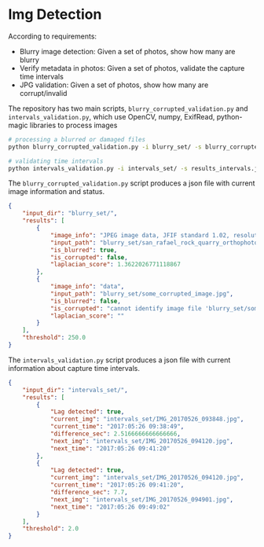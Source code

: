 # Img Detection
According to requirements:
- Blurry image detection: Given a set of photos, show how many are blurry
- Verify metadata in photos: Given a set of photos, validate the capture time intervals
- JPG validation: Given a set of photos, show how many are corrupt/invalid

The repository has two main scripts, `blurry_corrupted_validation.py` and `intervals_validation.py`, which
use OpenCV, numpy, ExifRead, python-magic libraries to process images

```bash
# processing a blurred or damaged files
python blurry_corrupted_validation.py -i blurry_set/ -s blurry_corrupted_results.json -t 250

# validating time intervals
python intervals_validation.py -i intervals_set/ -s results_intervals.json -t 2
```

The `blurry_corrupted_validation.py` script produces a json file with current image information and status.

```json
{
    "input_dir": "blurry_set/", 
    "results": [
        {
            "image_info": "JPEG image data, JFIF standard 1.02, resolution (DPI), density 72x72, segment length 16, Exif Standard: [TIFF image data, little-endian, direntries=14, height=9899, bps=182, compression=LZW, PhotometricIntepretation=RGB, orientation=upper-left, width=14824], baseline, precision 8, 14824x9899, frames 3", 
            "input_path": "blurry_set/san_rafael_rock_quarry_orthophoto_2016_10_0MotionBlur.jpg", 
            "is_blurred": true, 
            "is_corrupted": false, 
            "laplacian_score": 1.3622026771118867
        }, 
        {
            "image_info": "data", 
            "input_path": "blurry_set/some_corrupted_image.jpg", 
            "is_blurred": false, 
            "is_corrupted": "cannot identify image file 'blurry_set/some_corrupted_image.jpg'", 
            "laplacian_score": ""
        }
    ], 
    "threshold": 250.0
}
```
The `intervals_validation.py` script produces a json file with current information about capture time intervals.

```json
{
    "input_dir": "intervals_set/", 
    "results": [
        {
            "Lag detected": true, 
            "current_img": "intervals_set/IMG_20170526_093848.jpg", 
            "current_time": "2017:05:26 09:38:49", 
            "difference_sec": 2.5166666666666666, 
            "next_img": "intervals_set/IMG_20170526_094120.jpg", 
            "next_time": "2017:05:26 09:41:20"
        }, 
        {
            "Lag detected": true, 
            "current_img": "intervals_set/IMG_20170526_094120.jpg", 
            "current_time": "2017:05:26 09:41:20", 
            "difference_sec": 7.7, 
            "next_img": "intervals_set/IMG_20170526_094901.jpg", 
            "next_time": "2017:05:26 09:49:02"
        }
    ], 
    "threshold": 2.0
}
```
